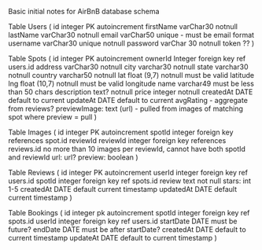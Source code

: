 Basic initial notes for AirBnB database schema

Table Users (
  id integer PK autoincrement
  firstName varChar30 notnull
  lastName varChar30 notnull
  email varChar50 unique - must be email format
  username varChar30 unique notnull
  password varChar 30 notnull
  token ??
)

Table Spots (
  id integer PK autoincrement
  ownerId Integer foreign key ref users.id
  address varChar30 notnull
  city varchar30 notnull
  state varchar30 notnull
  country varchar50 notnull
  lat float (9,7) notnull must be valid latitude
  lng float (10,7) notnull must be valid longitude
  name varchar49 must be less than 50 chars
  description text? notnull
  price integer notnull
  createdAt DATE default to current
  updateAt DATE default to current
  avgRating - aggregate from reviews?
  previewImage: text (url) - pulled from images of matching spot where preview = pull
)

Table Images (
  id integer PK autoincrement
  spotId integer foreign key references spot.id
  reviewId reviewId integer foreign key references reviews.id no more than 10 images
  per reviewId, cannot have both spotId and reviewId
  url: url?
  preview: boolean
)

Table Reviews (
  id integer PK autoincrement
  userId integer foreign key ref users.id
  spotId integer foreign key ref spots.id
  review text not null
  stars: int 1-5
  createdAt DATE default current timestamp
  updatedAt DATE default current timestamp
)

Table Bookings (
  id integer pk autoincrement
  spotId integer foreign key ref spots.id
  userId integer foreign key ref users.id
  startDate DATE must be future?
  endDate DATE must be after startDate?
  createdAt DATE default to current timestamp
  updateAt DATE default to current timestamp
)
